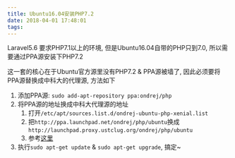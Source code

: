 ```yaml
---
title: Ubuntu16.04安装PHP7.2
date: 2018-04-01 17:48:01
tags:
---
```


Laravel5.6 要求PHP7.1以上的环境, 但是Ubuntu16.04自带的PHP只到7.0, 所以需要通过PPA源安装下PHP7.2

这一套的核心在于Ubuntu官方源里没有PHP7.2 & PPA源被墙了, 因此必须要将PPA源替换成中科大的代理源, 方法如下

1.  添加PPA源: `sudo add-apt-repository ppa:ondrej/php`
2.  将PPA源的地址换成中科大代理源的地址
    1.  打开`/etc/apt/sources.list.d/ondrej-ubuntu-php-xenial.list`
    2.  把`http://ppa.launchpad.net/ondrej/php/ubuntu`换成`http://launchpad.proxy.ustclug.org/ondrej/php/ubuntu`
    3.  参考[这里](https://github.com/ustclug/mirrorrequest/issues/43)
3.  执行`sudo apt-get update` & `sudo apt-get upgrade`, 搞定~ 